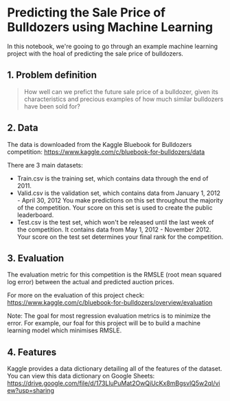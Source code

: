 # Predicting the Sale Price of Bulldozers using Machine Learning

In this notebook, we're gooing to go through an example machine learning project with the hoal of predicting the sale price of bulldozers.

## 1. Problem definition

> How well can we prefict the future sale price of a bulldozer, given its characteristics and precious examples of how much similar bulldozers have been sold for?

## 2. Data

The data is downloaded from the Kaggle Bluebook for Bulldozers competition:
https://www.kaggle.com/c/bluebook-for-bulldozers/data

There are 3 main datasets:

* Train.csv is the training set, which contains data through the end of 2011.
* Valid.csv is the validation set, which contains data from January 1, 2012 - April 30, 2012 You make predictions on this set throughout the majority of the competition. Your score on this set is used to create the public leaderboard.
* Test.csv is the test set, which won't be released until the last week of the competition. It contains data from May 1, 2012 - November 2012. Your score on the test set determines your final rank for the competition.

## 3. Evaluation

The evaluation metric for this competition is the RMSLE (root mean squared log error) between the actual and predicted auction prices.

For more on the evaluation of this project check: https://www.kaggle.com/c/bluebook-for-bulldozers/overview/evaluation

Note: The goal for most regression evaluation metrics is to minimize the error. For example, our foal for this project will be to build a machine learning model which minimises RMSLE.

## 4. Features

Kaggle provides a data dictionary detailing all of the features of the dataset. You can view this data dictionary on Google Sheets: https://drive.google.com/file/d/173LluPuMat2OwQiUcKx8mBgsvlQ5w2qI/view?usp=sharing
